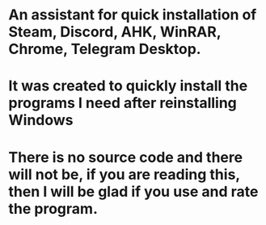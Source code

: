 # An assistant for quick installation of Steam, Discord, AHK, WinRAR, Chrome, Telegram Desktop.

# It was created to quickly install the programs I need after reinstalling Windows



# There is no source code and there will not be, if you are reading this, then I will be glad if you use and rate the program.
